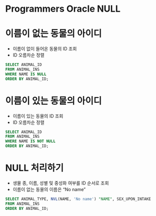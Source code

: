 # Programmers Oracle NULL

# 이름이 없는 동물의 아이디

- 이름이 없이 들어온 동물의 ID 조회
- ID 오름차순 정렬

```sql
SELECT ANIMAL_ID 
FROM ANIMAL_INS
WHERE NAME IS NULL
ORDER BY ANIMAL_ID;
```

# 이름이 있는 동물의 아이디

- 이름이 있는 동물의 ID 조회
- ID 오름차순 정렬

```sql
SELECT ANIMAL_ID
FROM ANIMAL_INS
WHERE NAME IS NOT NULL
ORDER BY ANIMAL_ID;
```

# NULL 처리하기

- 생물 종, 이름, 성별  및 중성화 여부를 ID 순서로 조회
- 이름이 없는 동물의 이름은 “No name”

```sql
SELECT ANIMAL_TYPE, NVL(NAME, 'No name') "NAME", SEX_UPON_INTAKE
FROM ANIMAL_INS
ORDER BY ANIMAL_ID;
```